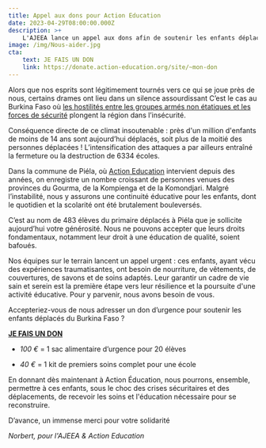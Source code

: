 ```yaml
---
title: Appel aux dons pour Action Education
date: 2023-04-29T08:00:00.000Z
description: >+
    L'AJEEA lance un appel aux dons afin de soutenir les enfants déplacés du Burkina Faso.
image: /img/Nous-aider.jpg
cta:
    text: JE FAIS UN DON
    link: https://donate.action-education.org/site/~mon-don
---
```


Alors que nos esprits sont légitimement tournés vers ce qui se joue près de nous, certains drames ont lieu dans un silence assourdissant
C’est le cas au Burkina Faso où [les hostilités entre les groupes armés non étatiques et les forces de sécurité](https://www.lemonde.fr/afrique/article/2023/04/24/burkina-faso-une-soixantaine-de-civils-massacres-par-des-hommes-en-tenue-de-l-armee_6170732_3212.html) plongent la région dans l’insécurité.

Conséquence directe de ce climat insoutenable : près d'un million d'enfants de moins de 14 ans sont aujourd’hui déplacés, soit plus de la moitié des personnes déplacées ! L’intensification des attaques a par ailleurs entraîné la fermeture ou la destruction de 6334 écoles.

Dans la commune de Piéla, où [Action Education](https://action-education.org/region/afrique/burkina-faso/) intervient depuis des années, on enregistre un nombre croissant de personnes venues des provinces du Gourma, de la Kompienga et de la Komondjari. Malgré l’instabilité, nous y assurons une continuité éducative pour les enfants, dont le quotidien et la scolarité ont été brutalement bouleversés.

C’est au nom de 483 élèves du primaire déplacés à Piéla que je sollicite aujourd’hui votre générosité. Nous ne pouvons accepter que leurs droits fondamentaux, notamment leur droit à une éducation de qualité, soient bafoués.

Nos équipes sur le terrain lancent un appel urgent : ces enfants, ayant vécu des expériences traumatisantes, ont besoin de nourriture, de vêtements, de couvertures, de savons et de soins adaptés. Leur garantir un cadre de vie sain et serein est la première étape vers leur résilience et la poursuite d'une activité éducative. Pour y parvenir, nous avons besoin de vous.

Accepteriez-vous de nous adresser un don d’urgence pour soutenir les enfants déplacés du Burkina Faso ?

[**JE FAIS UN DON**](https://donate.action-education.org/site/~mon-don)

- _100 €_ = 1 sac alimentaire d’urgence pour 20 élèves

- _40 €_ = 1 kit de premiers soins complet pour une école

En donnant dès maintenant à Action Éducation, nous pourrons, ensemble, permettre à ces enfants, sous le choc des crises sécuritaires et des déplacements, de recevoir les soins et l'éducation nécessaire pour se reconstruire.

D’avance, un immense merci pour votre solidarité

_Norbert, pour l'AJEEA & Action Education_
